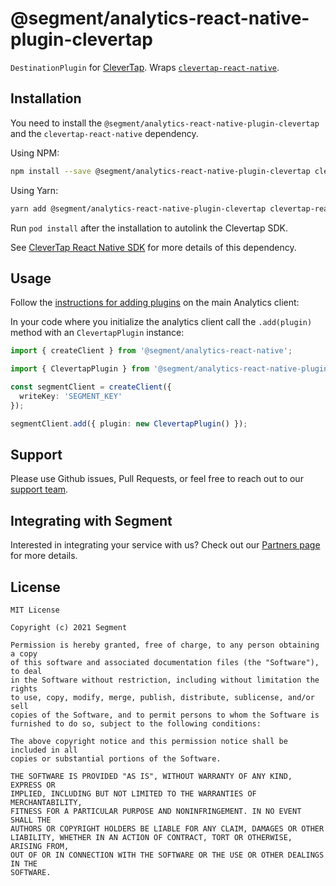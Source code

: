 # @segment/analytics-react-native-plugin-clevertap

`DestinationPlugin` for [CleverTap](https://https://clevertap.com/). Wraps [`clevertap-react-native`](https://github.com/CleverTap/clevertap-react-native).

## Installation

You need to install the `@segment/analytics-react-native-plugin-clevertap` and the `clevertap-react-native` dependency.

Using NPM:
```bash
npm install --save @segment/analytics-react-native-plugin-clevertap clevertap-react-native
```

Using Yarn:
```bash
yarn add @segment/analytics-react-native-plugin-clevertap clevertap-react-native
```

Run `pod install` after the installation to autolink the Clevertap SDK.

See [CleverTap React Native SDK](https://github.com/CleverTap/clevertap-react-native/blob/master/docs/install.md) for more details of this dependency.
## Usage

Follow the [instructions for adding plugins](https://github.com/segmentio/analytics-react-native#adding-plugins) on the main Analytics client:

In your code where you initialize the analytics client call the `.add(plugin)` method with an `ClevertapPlugin` instance:

```ts
import { createClient } from '@segment/analytics-react-native';

import { ClevertapPlugin } from '@segment/analytics-react-native-plugin-clevertap';

const segmentClient = createClient({
  writeKey: 'SEGMENT_KEY'
});

segmentClient.add({ plugin: new ClevertapPlugin() });
```

## Support

Please use Github issues, Pull Requests, or feel free to reach out to our [support team](https://segment.com/help/).

## Integrating with Segment

Interested in integrating your service with us? Check out our [Partners page](https://segment.com/partners/) for more details.

## License
```
MIT License

Copyright (c) 2021 Segment

Permission is hereby granted, free of charge, to any person obtaining a copy
of this software and associated documentation files (the "Software"), to deal
in the Software without restriction, including without limitation the rights
to use, copy, modify, merge, publish, distribute, sublicense, and/or sell
copies of the Software, and to permit persons to whom the Software is
furnished to do so, subject to the following conditions:

The above copyright notice and this permission notice shall be included in all
copies or substantial portions of the Software.

THE SOFTWARE IS PROVIDED "AS IS", WITHOUT WARRANTY OF ANY KIND, EXPRESS OR
IMPLIED, INCLUDING BUT NOT LIMITED TO THE WARRANTIES OF MERCHANTABILITY,
FITNESS FOR A PARTICULAR PURPOSE AND NONINFRINGEMENT. IN NO EVENT SHALL THE
AUTHORS OR COPYRIGHT HOLDERS BE LIABLE FOR ANY CLAIM, DAMAGES OR OTHER
LIABILITY, WHETHER IN AN ACTION OF CONTRACT, TORT OR OTHERWISE, ARISING FROM,
OUT OF OR IN CONNECTION WITH THE SOFTWARE OR THE USE OR OTHER DEALINGS IN THE
SOFTWARE.
```

